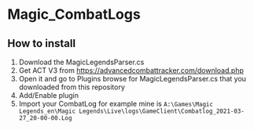 # Magic_CombatLogs

## How to install

1. Download the MagicLegendsParser.cs
2. Get ACT V3 from https://advancedcombattracker.com/download.php
3. Open it and go to Plugins browse for MagicLegendsParser.cs that you downloaded from this repository
4. Add/Enable plugin
5. Import your CombatLog for example mine is ```A:\Games\Magic Legends_en\Magic Legends\Live\logs\GameClient\Combatlog_2021-03-27_20-00-00.Log```
